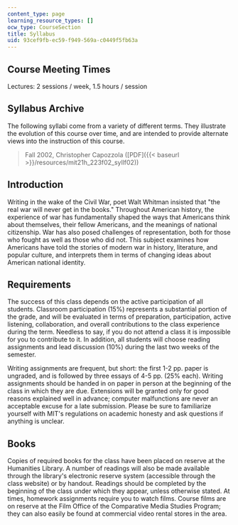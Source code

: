 ```yaml
---
content_type: page
learning_resource_types: []
ocw_type: CourseSection
title: Syllabus
uid: 93cef9fb-ec59-f949-569a-c0449f5fb63a
---
```


Course Meeting Times
--------------------

Lectures: 2 sessions / week, 1.5 hours / session

Syllabus Archive
----------------

The following syllabi come from a variety of different terms. They illustrate the evolution of this course over time, and are intended to provide alternate views into the instruction of this course.

> Fall 2002, Christopher Capozzola ([PDF]({{< baseurl >}}/resources/mit21h_223f02_syllf02))

Introduction
------------

Writing in the wake of the Civil War, poet Walt Whitman insisted that "the real war will never get in the books." Throughout American history, the experience of war has fundamentally shaped the ways that Americans think about themselves, their fellow Americans, and the meanings of national citizenship. War has also posed challenges of representation, both for those who fought as well as those who did not. This subject examines how Americans have told the stories of modern war in history, literature, and popular culture, and interprets them in terms of changing ideas about American national identity.

Requirements
------------

The success of this class depends on the active participation of all students. Classroom participation (15%) represents a substantial portion of the grade, and will be evaluated in terms of preparation, participation, active listening, collaboration, and overall contributions to the class experience during the term. Needless to say, if you do not attend a class it is impossible for you to contribute to it. In addition, all students will choose reading assignments and lead discussion (10%) during the last two weeks of the semester.

Writing assignments are frequent, but short: the first 1-2 pp. paper is ungraded, and is followed by three essays of 4-5 pp. (25% each). Writing assignments should be handed in on paper in person at the beginning of the class in which they are due. Extensions will be granted only for good reasons explained well in advance; computer malfunctions are never an acceptable excuse for a late submission. Please be sure to familiarize yourself with MIT's regulations on academic honesty and ask questions if anything is unclear.

Books
-----

Copies of required books for the class have been placed on reserve at the Humanities Library. A number of readings will also be made available through the library's electronic reserve system (accessible through the class website) or by handout. Readings should be completed by the beginning of the class under which they appear, unless otherwise stated. At times, homework assignments require you to watch films. Course films are on reserve at the Film Office of the Comparative Media Studies Program; they can also easily be found at commercial video rental stores in the area.